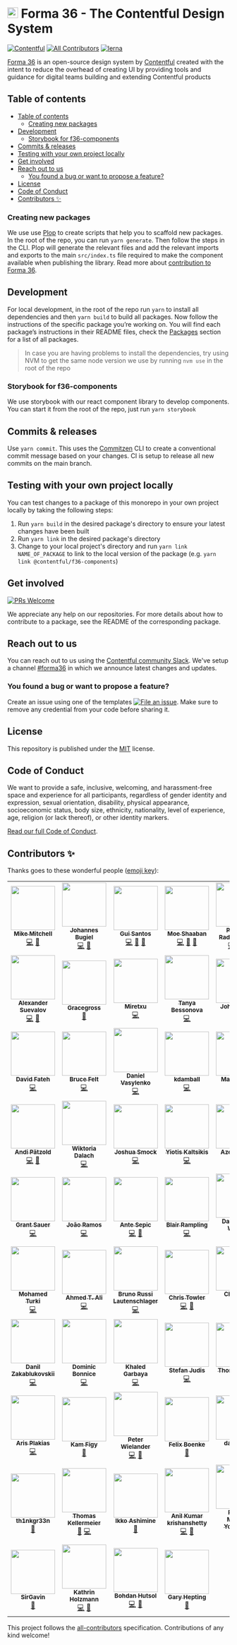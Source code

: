 <h1><img src="./forma-icon.svg" height="24"> Forma 36 - The Contentful Design System</h1>

[![Contentful](https://circleci.com/gh/contentful/forma-36.svg?style=shield)](https://circleci.com/gh/contentful/forma-36)
[![All Contributors](https://img.shields.io/github/all-contributors/contentful/forma-36/main)](#contributors-)
[![lerna](https://img.shields.io/badge/maintained%20with-lerna-cc00ff.svg)](https://lernajs.io/)

[Forma 36](https://f36.contentful.com/) is an open-source design system by [Contentful](https://www.contentful.com) created with the intent to reduce the overhead of creating UI by providing tools and guidance for digital teams building and extending Contentful products

## Table of contents

<!-- TOC -->

- [Table of contents](#table-of-contents)
  - [Creating new packages](#creating-new-packages)
- [Development](#development)
  - [Storybook for f36-components](#storybook-for-f36-components)
- [Commits & releases](#commits--releases)
- [Testing with your own project locally](#testing-with-your-own-project-locally)
- [Get involved](#get-involved)
- [Reach out to us](#reach-out-to-us)
  - [You found a bug or want to propose a feature?](#you-found-a-bug-or-want-to-propose-a-feature)
- [License](#license)
- [Code of Conduct](#code-of-conduct)
- [Contributors ✨](#contributors-)

<!-- /TOC -->

### Creating new packages

We use use [Plop](https://plopjs.com/) to create scripts that help you to scaffold new packages. In the root of the repo, you can run `yarn generate`. Then follow the steps in the CLI. Plop will generate the relevant files and add the relevant imports and exports to the main `src/index.ts` file required to make the component available when publishing the library. Read more about [contribution to Forma 36](https://f36.contentful.com/contributing).

## Development

For local development, in the root of the repo run `yarn` to install all dependencies and then `yarn build` to build all packages. Now follow the instructions of the specific package you’re working on.
You will find each package’s instructions in their README files, check the [Packages](#packages) section for a list of all packages.

> In case you are having problems to install the dependencies, try using NVM to get the same node version we use by running `nvm use` in the root of the repo

### Storybook for f36-components

We use storybook with our react component library to develop components. You can start it from the root of the repo, just run `yarn storybook`

## Commits & releases

Use `yarn commit`. This uses the [Commitzen](https://github.com/commitizen/cz-cli) CLI to create a conventional commit message based on your changes. CI is setup to release all new commits on the main branch.

## Testing with your own project locally

You can test changes to a package of this monorepo in your own project locally by taking the following steps:

1. Run `yarn build` in the desired package's directory to ensure your latest changes have been built
2. Run `yarn link` in the desired package's directory
3. Change to your local project's directory and run `yarn link NAME_OF_PACKAGE` to link to the local version of the package (e.g. `yarn link @contentful/f36-components`)

## Get involved

[![PRs Welcome](https://img.shields.io/badge/PRs-welcome-brightgreen.svg?maxAge=31557600)](http://makeapullrequest.com)

We appreciate any help on our repositories. For more details about how to contribute to a package, see the README of the corresponding package.

## Reach out to us

You can reach out to us using the [Contentful community Slack](https://www.contentful.com/slack/). We've setup a channel [#forma36](https://contentful-community.slack.com/messages/CFXGTMB98) in which we announce latest changes and updates.

### You found a bug or want to propose a feature?

Create an issue using one of the templates [![File an issue](https://img.shields.io/badge/-Create%20Issue-6cc644.svg?logo=github&maxAge=31557600)](https://github.com/contentful/forma-36/issues/new/choose).
Make sure to remove any credential from your code before sharing it.

## License

This repository is published under the [MIT](LICENSE.md) license.

## Code of Conduct

We want to provide a safe, inclusive, welcoming, and harassment-free space and experience for all participants, regardless of gender identity and expression, sexual orientation, disability, physical appearance, socioeconomic status, body size, ethnicity, nationality, level of experience, age, religion (or lack thereof), or other identity markers.

[Read our full Code of Conduct](https://github.com/contentful-developer-relations/community-code-of-conduct).

## Contributors ✨

Thanks goes to these wonderful people ([emoji key](https://allcontributors.org/docs/en/emoji-key)):

<!-- ALL-CONTRIBUTORS-LIST:START - Do not remove or modify this section -->
<!-- prettier-ignore-start -->
<!-- markdownlint-disable -->
<table>
  <tr>
    <td align="center"><a href="http://lol.xxx"><img src="https://avatars0.githubusercontent.com/u/4446634?v=4?s=100" width="100px;" alt=""/><br /><sub><b>Mike Mitchell</b></sub></a><br /><a href="https://github.com/contentful/forma-36/commits?author=m10l" title="Code">💻</a> <a href="#maintenance-m10l" title="Maintenance">🚧</a></td>
    <td align="center"><a href="http://bugiel.studio"><img src="https://avatars2.githubusercontent.com/u/1766274?v=4?s=100" width="100px;" alt=""/><br /><sub><b>Johannes Bugiel</b></sub></a><br /><a href="https://github.com/contentful/forma-36/commits?author=wichniowski" title="Code">💻</a> <a href="#maintenance-wichniowski" title="Maintenance">🚧</a></td>
    <td align="center"><a href="http://guisantos.com/"><img src="https://avatars0.githubusercontent.com/u/6597467?v=4?s=100" width="100px;" alt=""/><br /><sub><b>Gui Santos</b></sub></a><br /><a href="https://github.com/contentful/forma-36/commits?author=gui-santos" title="Code">💻</a> <a href="#maintenance-gui-santos" title="Maintenance">🚧</a> <a href="https://github.com/contentful/forma-36/commits?author=gui-santos" title="Documentation">📖</a></td>
    <td align="center"><a href="http://mshaaban.com"><img src="https://avatars0.githubusercontent.com/u/6163988?v=4?s=100" width="100px;" alt=""/><br /><sub><b>Moe Shaaban</b></sub></a><br /><a href="https://github.com/contentful/forma-36/commits?author=mshaaban0" title="Code">💻</a> <a href="#maintenance-mshaaban0" title="Maintenance">🚧</a> <a href="https://github.com/contentful/forma-36/commits?author=mshaaban0" title="Documentation">📖</a></td>
    <td align="center"><a href="http://kazimir.app/"><img src="https://avatars3.githubusercontent.com/u/4272331?v=4?s=100" width="100px;" alt=""/><br /><sub><b>Patrycja Radaczyńska</b></sub></a><br /><a href="https://github.com/contentful/forma-36/commits?author=burakukula" title="Code">💻</a> <a href="#maintenance-burakukula" title="Maintenance">🚧</a> <a href="https://github.com/contentful/forma-36/commits?author=burakukula" title="Documentation">📖</a></td>
    <td align="center"><a href="https://github.com/domarku"><img src="https://avatars2.githubusercontent.com/u/7631029?v=4?s=100" width="100px;" alt=""/><br /><sub><b>Dominik Markušić</b></sub></a><br /><a href="#design-domarku" title="Design">🎨</a> <a href="https://github.com/contentful/forma-36/commits?author=domarku" title="Documentation">📖</a></td>
    <td align="center"><a href="https://kristoffer.is"><img src="https://avatars3.githubusercontent.com/u/219017?v=4?s=100" width="100px;" alt=""/><br /><sub><b>Kristoffer</b></sub></a><br /><a href="https://github.com/contentful/forma-36/commits?author=denkristoffer" title="Code">💻</a> <a href="#maintenance-denkristoffer" title="Maintenance">🚧</a></td>
  </tr>
  <tr>
    <td align="center"><a href="https://suevalov.com"><img src="https://avatars3.githubusercontent.com/u/3672221?v=4?s=100" width="100px;" alt=""/><br /><sub><b>Alexander Suevalov</b></sub></a><br /><a href="https://github.com/contentful/forma-36/commits?author=suevalov" title="Code">💻</a> <a href="#maintenance-suevalov" title="Maintenance">🚧</a></td>
    <td align="center"><a href="https://github.com/Gracegross"><img src="https://avatars2.githubusercontent.com/u/69515265?v=4?s=100" width="100px;" alt=""/><br /><sub><b>Gracegross</b></sub></a><br /><a href="#design-Gracegross" title="Design">🎨</a></td>
    <td align="center"><a href="https://github.com/Miretxu"><img src="https://avatars0.githubusercontent.com/u/22014714?v=4?s=100" width="100px;" alt=""/><br /><sub><b>Miretxu</b></sub></a><br /><a href="https://github.com/contentful/forma-36/commits?author=Miretxu" title="Code">💻</a></td>
    <td align="center"><a href="https://github.com/thebesson"><img src="https://avatars0.githubusercontent.com/u/12238477?v=4?s=100" width="100px;" alt=""/><br /><sub><b>Tanya Bessonova</b></sub></a><br /><a href="https://github.com/contentful/forma-36/commits?author=thebesson" title="Code">💻</a></td>
    <td align="center"><a href="https://github.com/Jwhiles"><img src="https://avatars3.githubusercontent.com/u/20307225?v=4?s=100" width="100px;" alt=""/><br /><sub><b>John Whiles</b></sub></a><br /><a href="https://github.com/contentful/forma-36/commits?author=Jwhiles" title="Code">💻</a></td>
    <td align="center"><a href="https://github.com/guilebarbosa"><img src="https://avatars0.githubusercontent.com/u/36824?v=4?s=100" width="100px;" alt=""/><br /><sub><b>Guilherme Barbosa</b></sub></a><br /><a href="https://github.com/contentful/forma-36/commits?author=guilebarbosa" title="Code">💻</a></td>
    <td align="center"><a href="https://github.com/marcolink"><img src="https://avatars2.githubusercontent.com/u/156505?v=4?s=100" width="100px;" alt=""/><br /><sub><b>Marco Link</b></sub></a><br /><a href="https://github.com/contentful/forma-36/commits?author=marcolink" title="Code">💻</a></td>
  </tr>
  <tr>
    <td align="center"><a href="https://github.com/davidfateh"><img src="https://avatars3.githubusercontent.com/u/4086109?v=4?s=100" width="100px;" alt=""/><br /><sub><b>David Fateh</b></sub></a><br /><a href="https://github.com/contentful/forma-36/commits?author=davidfateh" title="Code">💻</a></td>
    <td align="center"><a href="https://github.com/freakyfelt"><img src="https://avatars1.githubusercontent.com/u/552364?v=4?s=100" width="100px;" alt=""/><br /><sub><b>Bruce Felt</b></sub></a><br /><a href="https://github.com/contentful/forma-36/commits?author=freakyfelt" title="Code">💻</a></td>
    <td align="center"><a href="https://www.dvasylenko.com/"><img src="https://avatars1.githubusercontent.com/u/4171202?v=4?s=100" width="100px;" alt=""/><br /><sub><b>Daniel Vasylenko</b></sub></a><br /><a href="https://github.com/contentful/forma-36/commits?author=Spring3" title="Code">💻</a></td>
    <td align="center"><a href="https://kdamball.com/"><img src="https://avatars3.githubusercontent.com/u/3318312?v=4?s=100" width="100px;" alt=""/><br /><sub><b>kdamball</b></sub></a><br /><a href="https://github.com/contentful/forma-36/commits?author=kdamball" title="Code">💻</a></td>
    <td align="center"><a href="https://github.com/MarkusLaut"><img src="https://avatars2.githubusercontent.com/u/40791319?v=4?s=100" width="100px;" alt=""/><br /><sub><b>MarkusLaut</b></sub></a><br /><a href="https://github.com/contentful/forma-36/commits?author=MarkusLaut" title="Code">💻</a></td>
    <td align="center"><a href="https://github.com/anho"><img src="https://avatars1.githubusercontent.com/u/863612?v=4?s=100" width="100px;" alt=""/><br /><sub><b>Andreas Hörnicke</b></sub></a><br /><a href="https://github.com/contentful/forma-36/commits?author=anho" title="Code">💻</a></td>
    <td align="center"><a href="https://github.com/ChidinmaOrajiaku"><img src="https://avatars3.githubusercontent.com/u/30434146?v=4?s=100" width="100px;" alt=""/><br /><sub><b>ChidinmaOrajiaku</b></sub></a><br /><a href="https://github.com/contentful/forma-36/commits?author=ChidinmaOrajiaku" title="Code">💻</a></td>
  </tr>
  <tr>
    <td align="center"><a href="https://github.com/andipaetzold"><img src="https://avatars0.githubusercontent.com/u/4947671?v=4?s=100" width="100px;" alt=""/><br /><sub><b>Andi Pätzold</b></sub></a><br /><a href="https://github.com/contentful/forma-36/commits?author=andipaetzold" title="Code">💻</a> <a href="https://github.com/contentful/forma-36/issues?q=author%3Aandipaetzold" title="Bug reports">🐛</a></td>
    <td align="center"><a href="https://github.com/dalach"><img src="https://avatars0.githubusercontent.com/u/1868267?v=4?s=100" width="100px;" alt=""/><br /><sub><b>Wiktoria Dalach</b></sub></a><br /><a href="https://github.com/contentful/forma-36/commits?author=dalach" title="Code">💻</a></td>
    <td align="center"><a href="https://joshuasmock.com/"><img src="https://avatars2.githubusercontent.com/u/4960056?v=4?s=100" width="100px;" alt=""/><br /><sub><b>Joshua Smock</b></sub></a><br /><a href="https://github.com/contentful/forma-36/commits?author=jo-sm" title="Code">💻</a></td>
    <td align="center"><a href="http://www.yiotis.net/"><img src="https://avatars2.githubusercontent.com/u/12873414?v=4?s=100" width="100px;" alt=""/><br /><sub><b>Yiotis Kaltsikis</b></sub></a><br /><a href="https://github.com/contentful/forma-36/commits?author=giotiskl" title="Code">💻</a></td>
    <td align="center"><a href="https://kodfabrik.com/"><img src="https://avatars2.githubusercontent.com/u/13072?v=4?s=100" width="100px;" alt=""/><br /><sub><b>Azer Koçulu</b></sub></a><br /><a href="https://github.com/contentful/forma-36/commits?author=azer" title="Code">💻</a></td>
    <td align="center"><a href="https://mastodon.social/@taye"><img src="https://avatars2.githubusercontent.com/u/1679746?v=4?s=100" width="100px;" alt=""/><br /><sub><b>taye</b></sub></a><br /><a href="https://github.com/contentful/forma-36/commits?author=taye" title="Code">💻</a></td>
    <td align="center"><a href="https://github.com/dannyiacono"><img src="https://avatars0.githubusercontent.com/u/37335078?v=4?s=100" width="100px;" alt=""/><br /><sub><b>dannyiacono</b></sub></a><br /><a href="https://github.com/contentful/forma-36/commits?author=dannyiacono" title="Code">💻</a></td>
  </tr>
  <tr>
    <td align="center"><a href="https://github.com/gregferg"><img src="https://avatars0.githubusercontent.com/u/17146277?v=4?s=100" width="100px;" alt=""/><br /><sub><b>Grant Sauer</b></sub></a><br /><a href="https://github.com/contentful/forma-36/commits?author=gregferg" title="Code">💻</a></td>
    <td align="center"><a href="http://joao.pt/"><img src="https://avatars3.githubusercontent.com/u/1187347?v=4?s=100" width="100px;" alt=""/><br /><sub><b>João Ramos</b></sub></a><br /><a href="https://github.com/contentful/forma-36/commits?author=joaoramos" title="Code">💻</a></td>
    <td align="center"><a href="https://github.com/OriginalEXE"><img src="https://avatars0.githubusercontent.com/u/2056251?v=4?s=100" width="100px;" alt=""/><br /><sub><b>Ante Sepic</b></sub></a><br /><a href="https://github.com/contentful/forma-36/commits?author=OriginalEXE" title="Code">💻</a> <a href="https://github.com/contentful/forma-36/issues?q=author%3AOriginalEXE" title="Bug reports">🐛</a></td>
    <td align="center"><a href="https://www.vmware.com/"><img src="https://avatars3.githubusercontent.com/u/18731474?v=4?s=100" width="100px;" alt=""/><br /><sub><b>Blair Rampling</b></sub></a><br /><a href="https://github.com/contentful/forma-36/commits?author=brampling" title="Code">💻</a></td>
    <td align="center"><a href="https://github.com/DanweDE"><img src="https://avatars3.githubusercontent.com/u/101926?v=4?s=100" width="100px;" alt=""/><br /><sub><b>Daniel A. R. Werner</b></sub></a><br /><a href="https://github.com/contentful/forma-36/commits?author=DanweDE" title="Code">💻</a></td>
    <td align="center"><a href="https://github.com/sbezludny"><img src="https://avatars0.githubusercontent.com/u/1378452?v=4?s=100" width="100px;" alt=""/><br /><sub><b>Sergii Bezliudnyi</b></sub></a><br /><a href="https://github.com/contentful/forma-36/commits?author=sbezludny" title="Code">💻</a></td>
    <td align="center"><a href="https://github.com/shikaan"><img src="https://avatars1.githubusercontent.com/u/17052868?v=4?s=100" width="100px;" alt=""/><br /><sub><b>Manuel Spagnolo</b></sub></a><br /><a href="https://github.com/contentful/forma-36/commits?author=shikaan" title="Code">💻</a></td>
  </tr>
  <tr>
    <td align="center"><a href="http://mturki.me/"><img src="https://avatars3.githubusercontent.com/u/1846594?v=4?s=100" width="100px;" alt=""/><br /><sub><b>Mohamed Turki</b></sub></a><br /><a href="https://github.com/contentful/forma-36/commits?author=mohamedturki" title="Code">💻</a></td>
    <td align="center"><a href="https://ahmed.sd/"><img src="https://avatars1.githubusercontent.com/u/12673605?v=4?s=100" width="100px;" alt=""/><br /><sub><b>Ahmed T. Ali</b></sub></a><br /><a href="https://github.com/contentful/forma-36/commits?author=z0al" title="Code">💻</a></td>
    <td align="center"><a href="https://brunoxd13.github.io/"><img src="https://avatars0.githubusercontent.com/u/7950082?v=4?s=100" width="100px;" alt=""/><br /><sub><b>Bruno Russi Lautenschlager</b></sub></a><br /><a href="https://github.com/contentful/forma-36/commits?author=brunoxd13" title="Code">💻</a></td>
    <td align="center"><a href="https://github.com/heyitstowler"><img src="https://avatars0.githubusercontent.com/u/16481282?v=4?s=100" width="100px;" alt=""/><br /><sub><b>Chris Towler</b></sub></a><br /><a href="https://github.com/contentful/forma-36/commits?author=heyitstowler" title="Code">💻</a> <a href="https://github.com/contentful/forma-36/issues?q=author%3Aheyitstowler" title="Bug reports">🐛</a></td>
    <td align="center"><a href="https://markentier.tech/"><img src="https://avatars1.githubusercontent.com/u/446613?v=4?s=100" width="100px;" alt=""/><br /><sub><b>Christoph Grabo</b></sub></a><br /><a href="https://github.com/contentful/forma-36/commits?author=asaaki" title="Code">💻</a></td>
    <td align="center"><a href="https://github.com/colshacol"><img src="https://avatars2.githubusercontent.com/u/19484365?v=4?s=100" width="100px;" alt=""/><br /><sub><b>Colton Colcleasure</b></sub></a><br /><a href="https://github.com/contentful/forma-36/commits?author=colshacol" title="Code">💻</a></td>
    <td align="center"><a href="https://connorbaer.co/"><img src="https://avatars0.githubusercontent.com/u/11017722?v=4?s=100" width="100px;" alt=""/><br /><sub><b>Connor Bär</b></sub></a><br /><a href="https://github.com/contentful/forma-36/commits?author=connor-baer" title="Code">💻</a></td>
  </tr>
  <tr>
    <td align="center"><a href="https://github.com/djagya"><img src="https://avatars0.githubusercontent.com/u/2600431?v=4?s=100" width="100px;" alt=""/><br /><sub><b>Danil Zakablukovskii</b></sub></a><br /><a href="https://github.com/contentful/forma-36/commits?author=djagya" title="Code">💻</a></td>
    <td align="center"><a href="https://github.com/dominicbonnice"><img src="https://avatars0.githubusercontent.com/u/46789816?v=4?s=100" width="100px;" alt=""/><br /><sub><b>Dominic Bonnice</b></sub></a><br /><a href="https://github.com/contentful/forma-36/commits?author=dominicbonnice" title="Code">💻</a></td>
    <td align="center"><a href="https://khaledgarbaya.net/"><img src="https://avatars1.githubusercontent.com/u/1156093?v=4?s=100" width="100px;" alt=""/><br /><sub><b>Khaled Garbaya</b></sub></a><br /><a href="https://github.com/contentful/forma-36/commits?author=Khaledgarbaya" title="Code">💻</a></td>
    <td align="center"><a href="https://www.stefanjudis.com/"><img src="https://avatars3.githubusercontent.com/u/962099?v=4?s=100" width="100px;" alt=""/><br /><sub><b>Stefan Judis</b></sub></a><br /><a href="https://github.com/contentful/forma-36/commits?author=stefanjudis" title="Code">💻</a></td>
    <td align="center"><a href="https://www.responsive.ch/"><img src="https://avatars1.githubusercontent.com/u/654171?v=4?s=100" width="100px;" alt=""/><br /><sub><b>Thomas Jaggi</b></sub></a><br /><a href="https://github.com/contentful/forma-36/commits?author=backflip" title="Code">💻</a></td>
    <td align="center"><a href="https://github.com/justman00"><img src="https://avatars2.githubusercontent.com/u/36477870?v=4?s=100" width="100px;" alt=""/><br /><sub><b>Turcan Vladimir</b></sub></a><br /><a href="https://github.com/contentful/forma-36/commits?author=justman00" title="Code">💻</a></td>
    <td align="center"><a href="https://github.com/vmilone"><img src="https://avatars2.githubusercontent.com/u/49650100?v=4?s=100" width="100px;" alt=""/><br /><sub><b>V. Milone</b></sub></a><br /><a href="https://github.com/contentful/forma-36/commits?author=vmilone" title="Code">💻</a></td>
  </tr>
  <tr>
    <td align="center"><a href="https://github.com/arpl"><img src="https://avatars0.githubusercontent.com/u/1368611?v=4?s=100" width="100px;" alt=""/><br /><sub><b>Aris Plakias</b></sub></a><br /><a href="https://github.com/contentful/forma-36/commits?author=arpl" title="Code">💻</a></td>
    <td align="center"><a href="https://kamsar.net"><img src="https://avatars0.githubusercontent.com/u/103677?v=4?s=100" width="100px;" alt=""/><br /><sub><b>Kam Figy</b></sub></a><br /><a href="https://github.com/contentful/forma-36/issues?q=author%3Akamsar" title="Bug reports">🐛</a></td>
    <td align="center"><a href="https://github.com/VaguelySerious"><img src="https://avatars0.githubusercontent.com/u/29887157?v=4?s=100" width="100px;" alt=""/><br /><sub><b>Peter Wielander</b></sub></a><br /><a href="https://github.com/contentful/forma-36/commits?author=VaguelySerious" title="Code">💻</a> <a href="https://github.com/contentful/forma-36/issues?q=author%3AVaguelySerious" title="Bug reports">🐛</a></td>
    <td align="center"><a href="http://felixboenke.dev"><img src="https://avatars.githubusercontent.com/u/4083285?v=4?s=100" width="100px;" alt=""/><br /><sub><b>Felix Boenke</b></sub></a><br /><a href="https://github.com/contentful/forma-36/issues?q=author%3AFLoppix" title="Bug reports">🐛</a></td>
    <td align="center"><a href="https://github.com/damienxy"><img src="https://avatars.githubusercontent.com/u/33579339?v=4?s=100" width="100px;" alt=""/><br /><sub><b>damienxy</b></sub></a><br /><a href="https://github.com/contentful/forma-36/commits?author=damienxy" title="Code">💻</a> <a href="https://github.com/contentful/forma-36/issues?q=author%3Adamienxy" title="Bug reports">🐛</a></td>
    <td align="center"><a href="https://nikazawila.com"><img src="https://avatars.githubusercontent.com/u/9191638?v=4?s=100" width="100px;" alt=""/><br /><sub><b>Nika Zawila</b></sub></a><br /><a href="https://github.com/contentful/forma-36/commits?author=nikazawila" title="Code">💻</a> <a href="#maintenance-nikazawila" title="Maintenance">🚧</a> <a href="https://github.com/contentful/forma-36/commits?author=nikazawila" title="Documentation">📖</a></td>
    <td align="center"><a href="https://github.com/Sarah-Roediger"><img src="https://avatars.githubusercontent.com/u/67960996?v=4?s=100" width="100px;" alt=""/><br /><sub><b>Sarah</b></sub></a><br /><a href="https://github.com/contentful/forma-36/commits?author=Sarah-Roediger" title="Documentation">📖</a></td>
  </tr>
  <tr>
    <td align="center"><a href="https://github.com/th1nkgr33n"><img src="https://avatars.githubusercontent.com/u/7330927?v=4?s=100" width="100px;" alt=""/><br /><sub><b>th1nkgr33n</b></sub></a><br /><a href="https://github.com/contentful/forma-36/issues?q=author%3Ath1nkgr33n" title="Bug reports">🐛</a></td>
    <td align="center"><a href="http://chaoste.github.io"><img src="https://avatars.githubusercontent.com/u/9327071?v=4?s=100" width="100px;" alt=""/><br /><sub><b>Thomas Kellermeier</b></sub></a><br /><a href="https://github.com/contentful/forma-36/issues?q=author%3AChaoste" title="Bug reports">🐛</a> <a href="https://github.com/contentful/forma-36/commits?author=Chaoste" title="Code">💻</a></td>
    <td align="center"><a href="https://bandism.net/"><img src="https://avatars.githubusercontent.com/u/22633385?v=4?s=100" width="100px;" alt=""/><br /><sub><b>Ikko Ashimine</b></sub></a><br /><a href="https://github.com/contentful/forma-36/commits?author=eltociear" title="Documentation">📖</a></td>
    <td align="center"><a href="https://github.com/anilkk"><img src="https://avatars.githubusercontent.com/u/1124415?v=4?s=100" width="100px;" alt=""/><br /><sub><b>Anil Kumar krishanshetty</b></sub></a><br /><a href="https://github.com/contentful/forma-36/commits?author=anilkk" title="Code">💻</a> <a href="https://github.com/contentful/forma-36/commits?author=anilkk" title="Documentation">📖</a></td>
    <td align="center"><a href="https://github.com/massao"><img src="https://avatars.githubusercontent.com/u/1071799?v=4?s=100" width="100px;" alt=""/><br /><sub><b>Renato Massao Yonamine</b></sub></a><br /><a href="https://github.com/contentful/forma-36/commits?author=massao" title="Code">💻</a></td>
    <td align="center"><a href="http://www.charliechrisman.com"><img src="https://avatars.githubusercontent.com/u/6521666?v=4?s=100" width="100px;" alt=""/><br /><sub><b>Charlie Chrisman</b></sub></a><br /><a href="https://github.com/contentful/forma-36/issues?q=author%3Acachrisman" title="Bug reports">🐛</a></td>
    <td align="center"><a href="https://github.com/janvandenberg"><img src="https://avatars.githubusercontent.com/u/4704819?v=4?s=100" width="100px;" alt=""/><br /><sub><b>Jan van den Berg</b></sub></a><br /><a href="https://github.com/contentful/forma-36/commits?author=janvandenberg" title="Code">💻</a></td>
  </tr>
  <tr>
    <td align="center"><a href="https://github.com/SirGavin"><img src="https://avatars.githubusercontent.com/u/11873876?v=4?s=100" width="100px;" alt=""/><br /><sub><b>SirGavin</b></sub></a><br /><a href="https://github.com/contentful/forma-36/issues?q=author%3ASirGavin" title="Bug reports">🐛</a></td>
    <td align="center"><a href="https://github.com/Lelith"><img src="https://avatars.githubusercontent.com/u/1789174?v=4?s=100" width="100px;" alt=""/><br /><sub><b>Kathrin Holzmann</b></sub></a><br /><a href="https://github.com/contentful/forma-36/commits?author=Lelith" title="Code">💻</a> <a href="#maintenance-Lelith" title="Maintenance">🚧</a></td>
    <td align="center"><a href="https://bgutsol.com/"><img src="https://avatars.githubusercontent.com/u/10744462?v=4?s=100" width="100px;" alt=""/><br /><sub><b>Bohdan Hutsol</b></sub></a><br /><a href="https://github.com/contentful/forma-36/commits?author=bgutsol" title="Code">💻</a> <a href="#maintenance-bgutsol" title="Maintenance">🚧</a></td>
    <td align="center"><a href="https://github.com/ghepting"><img src="https://avatars.githubusercontent.com/u/492573?v=4?s=100" width="100px;" alt=""/><br /><sub><b>Gary Hepting</b></sub></a><br /><a href="https://github.com/contentful/forma-36/issues?q=author%3Aghepting" title="Bug reports">🐛</a></td>
  </tr>
</table>

<!-- markdownlint-restore -->
<!-- prettier-ignore-end -->

<!-- ALL-CONTRIBUTORS-LIST:END -->

This project follows the [all-contributors](https://github.com/all-contributors/all-contributors) specification. Contributions of any kind welcome!
